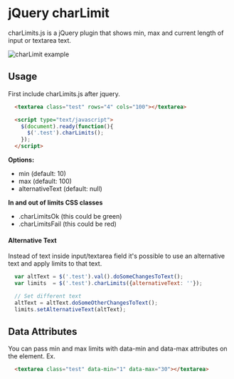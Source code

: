 # jQuery charLimit
charLimits.js is a jQuery plugin that shows min, max
and current length of input or textarea text.

![charLimit example](https://dl.dropboxusercontent.com/u/4888041/gifs/charLimits.gif)

## Usage
First include charLimits.js after jquery.
```html
  <textarea class="test" rows="4" cols="100"></textarea>

  <script type="text/javascript">
    $(document).ready(function(){
      $('.test').charLimits();
    });
  </script>
```
**Options:**

* min (default: 10)
* max (default: 100)
* alternativeText (default: null)

**In and out of limits CSS classes**

* .charLimitsOk (this could be green)
* .charLimitsFail (this could be red)

#### Alternative Text
Instead of text inside input/textarea field it's possible to use an alternative
text and apply limits to that text.
```javascript
  var altText = $('.test').val().doSomeChangesToText();
  var limits  = $('.test').charLimits({alternativeText: ''});

  // Set different text
  altText = altText.doSomeOtherChangesToText();
  limits.setAlternativeText(altText);
```

## Data Attributes
You can pass min and max limits with data-min and data-max attributes on the element.
Ex.

```html
  <textarea class="test" data-min="1" data-max="30"></textarea>
```
